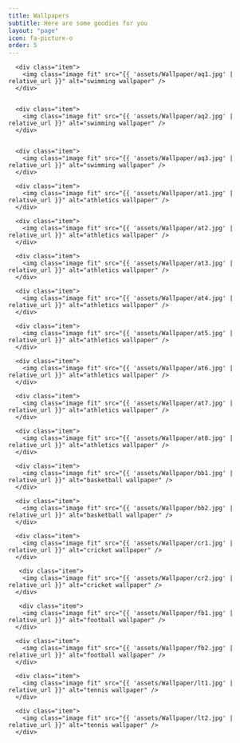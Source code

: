 ```yaml
---
title: Wallpapers
subtitle: Here are some goodies for you
layout: "page"
icon: fa-picture-o
order: 5
---
```


 <div class="row">
 
      <div class="item">
        <img class="image fit" src="{{ 'assets/Wallpaper/aq1.jpg' | relative_url }}" alt="swimming wallpaper" />
      </div>
      
      
      <div class="item">
        <img class="image fit" src="{{ 'assets/Wallpaper/aq2.jpg' | relative_url }}" alt="swimming wallpaper" />
      </div>
      
      
      <div class="item">
        <img class="image fit" src="{{ 'assets/Wallpaper/aq3.jpg' | relative_url }}" alt="swimming wallpaper" />
      </div>
      
      <div class="item">
        <img class="image fit" src="{{ 'assets/Wallpaper/at1.jpg' | relative_url }}" alt="athletics wallpaper" />
      </div>
      
      <div class="item">
        <img class="image fit" src="{{ 'assets/Wallpaper/at2.jpg' | relative_url }}" alt="athletics wallpaper" />
      </div>
      
      <div class="item">
        <img class="image fit" src="{{ 'assets/Wallpaper/at3.jpg' | relative_url }}" alt="athletics wallpaper" />
      </div>
      
      <div class="item">
        <img class="image fit" src="{{ 'assets/Wallpaper/at4.jpg' | relative_url }}" alt="athletics wallpaper" />
      </div>
      
      <div class="item">
        <img class="image fit" src="{{ 'assets/Wallpaper/at5.jpg' | relative_url }}" alt="athletics wallpaper" />
      </div>
      
      <div class="item">
        <img class="image fit" src="{{ 'assets/Wallpaper/at6.jpg' | relative_url }}" alt="athletics wallpaper" />
      </div>
      
      <div class="item">
        <img class="image fit" src="{{ 'assets/Wallpaper/at7.jpg' | relative_url }}" alt="athletics wallpaper" />
      </div>
      
      <div class="item">
        <img class="image fit" src="{{ 'assets/Wallpaper/at8.jpg' | relative_url }}" alt="athletics wallpaper" />
      </div>
      
      <div class="item">
        <img class="image fit" src="{{ 'assets/Wallpaper/bb1.jpg' | relative_url }}" alt="basketball wallpaper" />
      </div>
      
      <div class="item">
        <img class="image fit" src="{{ 'assets/Wallpaper/bb2.jpg' | relative_url }}" alt="basketball wallpaper" />
      </div>
      
      <div class="item">
        <img class="image fit" src="{{ 'assets/Wallpaper/cr1.jpg' | relative_url }}" alt="cricket wallpaper" />
      </div>
      
       <div class="item">
        <img class="image fit" src="{{ 'assets/Wallpaper/cr2.jpg' | relative_url }}" alt="cricket wallpaper" />
      </div>
      
       <div class="item">
        <img class="image fit" src="{{ 'assets/Wallpaper/fb1.jpg' | relative_url }}" alt="football wallpaper" />
      </div>
      
      <div class="item">
        <img class="image fit" src="{{ 'assets/Wallpaper/fb2.jpg' | relative_url }}" alt="football wallpaper" />
      </div>
      
      <div class="item">
        <img class="image fit" src="{{ 'assets/Wallpaper/lt1.jpg' | relative_url }}" alt="tennis wallpaper" />
      </div>
      
      <div class="item">
        <img class="image fit" src="{{ 'assets/Wallpaper/lt2.jpg' | relative_url }}" alt="tennis wallpaper" />
      </div>
      
 </div>
  
